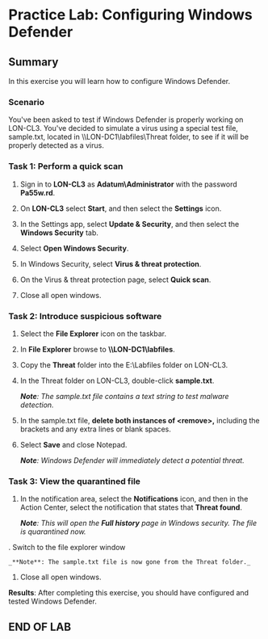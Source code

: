 # Practice Lab: Configuring Windows Defender

## Summary

In this exercise you will learn how to configure Windows Defender.

### Scenario

You've been asked to test if Windows Defender is properly working on LON-CL3. You've decided to simulate a virus using a special test file, sample.txt, located in \\\\LON-DC1\\labfiles\\Threat folder, to see if it will be properly detected as a virus.

### Task 1: Perform a quick scan

1. Sign in to **LON-CL3** as **Adatum\\Administrator** with the password **Pa55w.rd**.

1. On **LON-CL3** select **Start**, and then select the **Settings** icon.

1. In the Settings app, select **Update & Security**, and then select the **Windows Security** tab.

1. Select **Open Windows Security**.

1. In Windows Security, select **Virus & threat protection**.

1. On the Virus & threat protection page, select **Quick scan**.

1. Close all open windows.

### Task 2: Introduce suspicious software

1. Select the **File Explorer** icon on the taskbar.

1. In **File Explorer** browse to **\\\\LON-DC1\\labfiles**.

1. Copy the **Threat** folder into the E:\\Labfiles folder on LON-CL3.

1. In the Threat folder on LON-CL3, double-click **sample.txt**.  

    _**Note**: The sample.txt file contains a text string to test malware detection._

1. In the sample.txt file, **delete both instances of \<remove\>,** including
    the brackets and any extra lines or blank spaces.

1. Select **Save** and close Notepad.

    _**Note**: Windows Defender will immediately detect a potential threat._

### Task 3: View the quarantined file

1. In the notification area, select the **Notifications** icon, and then in the Action
    Center, select the notification that states that **Threat found**.

     _**Note**: This will open the **Full history** page in Windows security. The file is quarantined now._

. Switch to the file explorer window

    _**Note**: The sample.txt file is now gone from the Threat folder._

1. Close all open windows.

**Results**: After completing this exercise, you should have configured and tested
Windows Defender.

## END OF LAB
